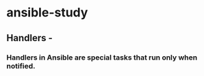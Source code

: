 # ansible-study
## Handlers - 
### Handlers in Ansible are special tasks that run only when notified.
